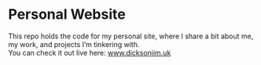 # Personal Website  

This repo holds the code for my personal site, where I share a bit about me, my work, and projects I’m tinkering with.  
You can check it out live here: www.dicksonjim.uk  
